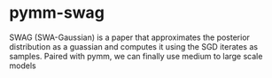 # pymm-swag
SWAG (SWA-Gaussian) is a paper that approximates the posterior distribution as a guassian and computes it using the SGD iterates as samples. Paired with pymm, we can finally use medium to large scale models
